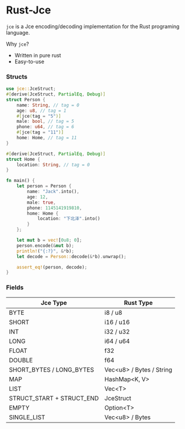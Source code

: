 # Rust-Jce

[crates-io]: https://crates.io/crates/jce
[crates-io-shields]: https://img.shields.io/crates/v/jce.svg
[docs-rs]: https://docs.rs/jce
[docs-rs-shields]: https://img.shields.io/badge/docs.rs-rustdoc-green.svg
[license]: https://github.com/LaoLittle/rust-jce/blob/master/LICENSE.md
[license-shields]: https://img.shields.io/crates/l/jce.svg

`jce` is a Jce encoding/decoding implementation for the
Rust programing language.

Why `jce`?

- Written in pure rust
- Easy-to-use

### Structs
```rust
use jce::JceStruct;
#[derive(JceStruct, PartialEq, Debug)]
struct Person {
    name: String, // tag = 0
    age: u8, // tag = 1
    #[jce(tag = "5")]
    male: bool, // tag = 5
    phone: u64, // tag = 6
    #[jce(tag = "11")]
    home: Home, // tag = 11
}

#[derive(JceStruct, PartialEq, Debug)]
struct Home {
    location: String, // tag = 0
}

fn main() {
    let person = Person {
        name: "Jack".into(),
        age: 12,
        male: true,
        phone: 1145141919810,
        home: Home {
            location: "下北泽".into()
        }
    };

    let mut b = vec![0u8; 0];
    person.encode(&mut b);
    println!("{:?}", &*b);
    let decode = Person::decode(&*b).unwrap();

    assert_eq!(person, decode);
}
```

### Fields
| Jce Type                  | Rust Type                  |
|---------------------------|----------------------------|
| BYTE                      | i8 / u8                    |
| SHORT                     | i16 / u16                  |
| INT                       | i32 / u32                  |
| LONG                      | i64 / u64                  |
| FLOAT                     | f32                        |
| DOUBLE                    | f64                        |
| SHORT_BYTES / LONG_BYTES  | Vec\<u8\> / Bytes / String |
| MAP                       | HashMap\<K, V\>            |
| LIST                      | Vec\<T\>                   |
| STRUCT_START + STRUCT_END | JceStruct                  |
| EMPTY                     | Option\<T\>                |
| SINGLE_LIST               | Vec\<u8\> / Bytes          |
